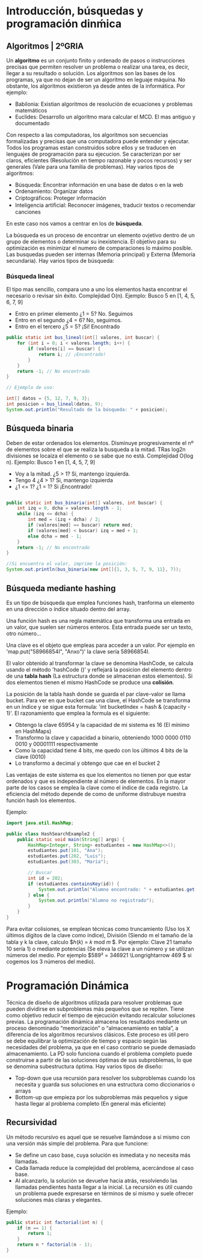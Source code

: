 # Introducción, búsquedas y programación dinḿica
## Algoritmos | 2ºGRIA

Un **algoritmo** es un conjunto finito y ordenado de pasos o instrucciones precisas que permiten resolver un problema o realizar una tarea, es decir, llegar a su resultado o solución. 
Los algoritmos son las bases de los programas, ya que no dejan de ser un algoritmo en leguaje máquina. No obstante, los algoritmos existieron ya desde antes de la informática. Por ejemplo:
* Babilonia: Existian algoritmos de resolución de ecuaciones y problemas matemáticos
* Euclides: Desarrollo un algoritmo mara calcular el MCD. El mas antiguo y documentado


Con respecto a las computadoras, los algoritmos son secuencias formalizadas y precisas que una computadora puede entender
y ejecutar. Todos los programas estan construidos sobre ellos y se traducen en lenguajes de programación para su ejecucion. Se caracterizan por ser claros, eficientes (Resolución en tiempo razonable y pocos recursos) y ser generales (Vale para una familia de problemas). Hay varios tipos de algoritmos:
* Búsqueda: Encontrar información en una base de datos o en la web
* Ordenamiento: Organizar datos
* Criptográﬁcos: Proteger información
* Inteligencia artiﬁcial: Reconocer imágenes, traducir textos o recomendar canciones

En este caso nos vamos a centrar en los de **búsqueda**.

La búsqueda es un proceso de encontrar un elemento ovjetivo dentro de un grupo de elementos o determinar su inexistencia. El objetivo para su optimización es minimizar el numero de comparaciones lo máximo posíble. Las busquedas pueden ser internas (Memoria principal) y Externa (Memoria secundaria). Hay varios tipos de búsqueda:


### Búsqueda lineal
El tipo mas sencillo, compara uno a uno los elementos hasta encontrar el necesario o revisar sin éxito. Complejidad O(n).
Ejemplo: Busco 5 en [1, 4, 5, 6, 7, 9]
- Entro en primer elemento ¿1 = 5? No. Seguimos
- Entro en el segundo ¿4 = 6? No, seguimos.
- Entro en el tercero ¿5 = 5? ¡Si! Encontrado

```java
public static int bus_lineal(int[] valores, int buscar) {
    for (int i = 0; i < valores.length; i++) {
        if (valores[i] == buscar) {
            return i; // ¡Encontrado!
        }
    }
    return -1; // No encontrado
}

// Ejemplo de uso:

int[] datos = {5, 12, 7, 9, 3};
int posicion = bus_lineal(datos, 9);
System.out.println("Resultado de la búsqueda: " + posicion);
```

## Búsqueda binaria
Deben de estar ordenados los elementos. Disminuye progresivamente el nº de elementos sobre el que se realiza la busqueda a la mitad. TRas log2n divisiones se locaiza el elemento o se sabe que no está. Complejidad O(log n).
Ejemplo: Busco 1 en [1, 4, 5, 7, 9]
- Voy a la mitad. ¿5 > 1? Si, mantengo izquierda.
- Tengo 4 ¿4 > 1? Si, mantengo izquierda
- ¿1 <= 1? ¿1 = 1? Si ¡Encontrado!

```java

public static int bus_binaria(int[] valores, int buscar) {
    int izq = 0, dcha = valores.length - 1;
    while (izq <= dcha) {
        int med = (izq + dcha) / 2;
        if (valores[med] == buscar) return med;
        if (valores[med] < buscar) izq = med + 1;
        else dcha = med - 1;
    }
    return -1; // No encontrado
}

//Si encuentra el valor, imprime la posición:
System.out.println(bus_binaria(new int[]{1, 3, 5, 7, 9, 11}, 7)); 
```

## Búsqueda mediante hashing
Es un tipo de búsqueda que emplea funciones hash, tranforma un elemento en una dirección o índice situado dentro del array. 

Una función hash es una regla matemática que transforma una entrada en un valor, que suelen ser números enteros. Esta entrada puede ser un texto, otro número... 

Una clave es el objeto que empleas para acceder a un valor. Por ejemplo en 'map.put("58966854I", "Anxo")' la clave sería 58966854I.

El valor obtenido al transformar la clave se denomina HashCode, se calcula usando el método 'hashCode ()' y reflejará la posicion del elemento dentro de una **tabla hash** (La estructura donde se almacenan estos elementos). Si dos elementos tienen el mismo HashCode se produce una **colisión**.

La posición de la tabla hash donde se guarda el par clave-valor se llama bucket. Para ver en que bucket cae una clave, el HashCode se transforma en un índice y se sigue esta formula: 'int bucketIndex = hash & (capacity - 1)'. El razonamiento que emplea la formula es el siguiente:
* Obtengo la clave 65954 y la capacidad de mi sistema es 16 (El mínimo en HashMaps)
* Transformo la clave y capacidad a binario, obteniendo 1000 0000 0110 0010 y 00001111 respectivamente
* Como la capacidad tiene 4 bits, me quedo con los últimos 4 bits de la clave (0010)
* Lo transformo a decimal y obtengo que cae en el bucket 2

Las ventajas de este sistema es que los elementos no tienen por que estar ordenados y que es independiente al número de elementos. En la mayor parte de los casos se emplea la clave como el índice de cada registro. La eficiencia del método depende de como de uniforme distrubuye nuestra función hash los elementos.

Ejemplo:

```java
import java.util.HashMap;

public class HashSearchExample2 {
    public static void main(String[] args) {
        HashMap<Integer, String> estudiantes = new HashMap<>();
        estudiantes.put(101, "Ana");
        estudiantes.put(202, "Luis");
        estudiantes.put(303, "María");

        // Buscar
        int id = 202;
        if (estudiantes.containsKey(id)) {
            System.out.println("Alumno encontrado: " + estudiantes.get(id));
        } else {
            System.out.println("Alumno no registrado");
        }
    }
}
```

Para evitar colisiones, se emplean técnicas como truncamiento (Uso los X últimos dígitos de la clave como índice), División (Siendo m el tamaño de la tabla y k la clave, calculo $ℎ(𝑘) = 𝑘 mod 𝑚 $. Por ejemplo: Clave 21 tamaño 10 sería 1) o mediante potencias (Se eleva la clave a un número y se utilizan números del medio. Por ejemplo $589² = 346921  \Longrightarrow 469 $ si cogemos los 3 números del medio).




# Programación Dinámica
Técnica de diseño de algoritmos utilizada para resolver problemas que pueden dividirse en subproblemas más pequeños que se repiten. Tiene como objetivo reducir el tiempo de ejecución evitando recalcular soluciones previas. La programación dinámica almacena los resultados mediante un proceso denominado “memorización” o “almacenamiento en tabla”, a diferencia de los algoritmos recursivos clásicos. Este proceso es útil pero se debe equilibrar la optimización de tiempo y espacio según las necesidades del problema, ya que en el caso contrario se puede demasiado almacenamiento. La PD solo funciona cuando el problema completo puede construirse a partir de las soluciones óptimas de sus subproblemas, lo que se denomina subestructura óptima. Hay varios tipos de diseño:
* Top-down que usa recursión para resolver los subproblemas cuando los necesita y guarda sus soluciones en una estructura como diccionarios o arrays
* Bottom-up que empieza por los subproblemas más pequeños y sigue hasta llegar al problema completo (En general más eficiente)

## Recursividad

Un método recursivo es aquel que se resuelve llamándose a sí mismo con una versión más simple del problema.
Para que funcione:
* Se define un caso base, cuya solución es inmediata y no necesita más llamadas.
* Cada llamada reduce la complejidad del problema, acercándose al caso base.
* Al alcanzarlo, la solución se devuelve hacia atrás, resolviendo las llamadas pendientes hasta llegar a la inicial.
La recursión es útil cuando un problema puede expresarse en términos de sí mismo y suele ofrecer soluciones más claras y elegantes.

Ejemplo:

```java
public static int factorial(int n) {
    if (n == 1) {
        return 1; 
    }
    return n * factorial(n - 1);
}
```
